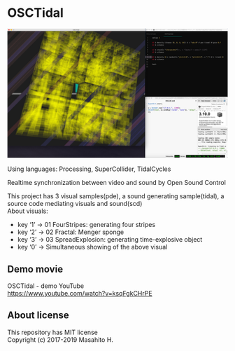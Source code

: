 # OSCTidal

![OSCTidal](/preview/OSCTidal.png)

Using languages: Processing, SuperCollider, TidalCycles

Realtime synchronization between video and sound by Open Sound Control

This project has 3 visual samples(pde), a sound generating sample(tidal), a source code mediating visuals and sound(scd)  
About visuals:
* key ‘1’ &rarr; 01 FourStripes: generating four stripes
* key ‘2’ &rarr; 02 Fractal: Menger sponge
* key ‘3’ &rarr; 03 SpreadExplosion: generating time-explosive object
* key ‘0’ &rarr; Simultaneous showing of the above visual

## Demo movie
OSCTidal - demo YouTube  
<https://www.youtube.com/watch?v=ksqFgkCHrPE>

## About license
This repository has MIT license  
Copyright (c) 2017-2019 Masahito H.

